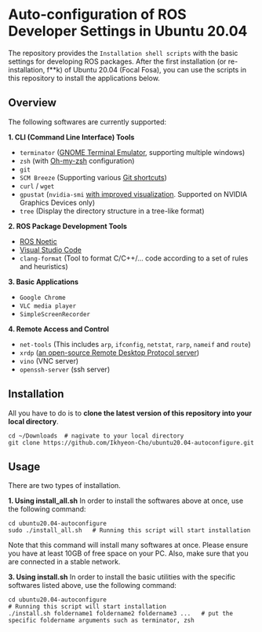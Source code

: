 # Auto-configuration of ROS Developer Settings in Ubuntu 20.04
The repository provides the `Installation shell scripts` with the basic settings for developing ROS packages. After the first installation (or re-installation, f**k) of Ubuntu 20.04 (Focal Fosa), you can use the scripts in this repository to install the applications below.

## Overview
The following softwares are currently supported:

**1. CLI (Command Line Interface) Tools**
  - `terminator` ([GNOME Terminal Emulator](https://gnome-terminator.org/), supporting multiple windows)
  - `zsh` (with [Oh-my-zsh](https://ohmyz.sh/) configuration)
  - `git`
  - `SCM Breeze` (Supporting various [Git shortcuts](https://github.com/scmbreeze/scm_breeze))
  - `curl` / `wget`
  - `gpustat` (`nvidia-smi` [with improved visualization](https://github.com/wookayin/gpustat). Supported on NVIDIA Graphics Devices only)
  - `tree` (Display the directory structure in a tree-like format)


**2. ROS Package Development Tools**
  - [ROS Noetic](https://wiki.ros.org/noetic) 
  - [Visual Studio Code](https://code.visualstudio.com/)
  - `clang-format` (Tool to format C/C++/... code according to a set of rules and heuristics)

**3. Basic Applications**
  - `Google Chrome`
  - `VLC media player`
  - `SimpleScreenRecorder`

**4. Remote Access and Control**
  - `net-tools` (This includes `arp`, `ifconfig`, `netstat`, `rarp`, `nameif` and `route`)
  - `xrdp` ([an open-source Remote Desktop Protocol server](https://www.xrdp.org/))
  - `vino` (VNC server)
  - `openssh-server` (ssh server)

## Installation
All you have to do is to **clone the latest version of this repository into your local directory**.
  ```
  cd ~/Downloads  # nagivate to your local directory
  git clone https://github.com/Ikhyeon-Cho/ubuntu20.04-autoconfigure.git
  ```

## Usage
There are two types of installation.

**1. Using install_all.sh** In order to install the softwares above at once, use the following command:
  ```
  cd ubuntu20.04-autoconfigure
  sudo ./install_all.sh   # Running this script will start installation
  ```
  Note that this command will install many softwares at once. 
  Please ensure you have at least 10GB of free space on your PC. 
  Also, make sure that you are connected in a stable network.

**3. Using install.sh** In order to install the basic utilities with the specific softwares listed above, use the following command:
  ```
  cd ubuntu20.04-autoconfigure
  # Running this script will start installation
  ./install.sh foldername1 foldername2 foldername3 ...   # put the specific foldername arguments such as terminator, zsh
  ```